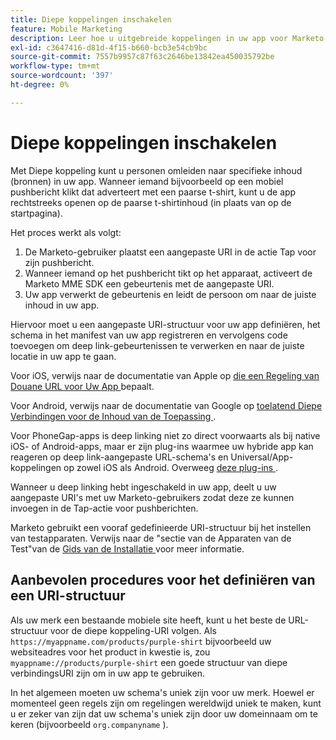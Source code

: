 ```yaml
---
title: Diepe koppelingen inschakelen
feature: Mobile Marketing
description: Leer hoe u uitgebreide koppelingen in uw app voor Marketo-pushberichten inschakelt met behulp van aangepaste URI-schema's, iOS, Android en PhoneGap-richtlijnen en tips en trucs.
exl-id: c3647416-d81d-4f15-b660-bcb3e54cb9bc
source-git-commit: 7557b9957c87f63c2646be13842ea450035792be
workflow-type: tm+mt
source-wordcount: '397'
ht-degree: 0%

---
```


# Diepe koppelingen inschakelen

Met Diepe koppeling kunt u personen omleiden naar specifieke inhoud (bronnen) in uw app. Wanneer iemand bijvoorbeeld op een mobiel pushbericht klikt dat adverteert met een paarse t-shirt, kunt u de app rechtstreeks openen op de paarse t-shirtinhoud (in plaats van op de startpagina).

Het proces werkt als volgt:

1. De Marketo-gebruiker plaatst een aangepaste URI in de actie Tap voor zijn pushbericht.
1. Wanneer iemand op het pushbericht tikt op het apparaat, activeert de Marketo MME SDK een gebeurtenis met de aangepaste URI.
1. Uw app verwerkt de gebeurtenis en leidt de persoon om naar de juiste inhoud in uw app.

Hiervoor moet u een aangepaste URI-structuur voor uw app definiëren, het schema in het manifest van uw app registreren en vervolgens code toevoegen om deep link-gebeurtenissen te verwerken en naar de juiste locatie in uw app te gaan.

Voor iOS, verwijs naar de documentatie van Apple op [ die een Regeling van Douane URL voor Uw App ](https://developer.apple.com/documentation/xcode/defining-a-custom-url-scheme-for-your-app) bepaalt.

Voor Android, verwijs naar de documentatie van Google op [ toelatend Diepe Verbindingen voor de Inhoud van de Toepassing ](https://developer.android.com/training/app-links/deep-linking).

Voor PhoneGap-apps is deep linking niet zo direct voorwaarts als bij native iOS- of Android-apps, maar er zijn plug-ins waarmee uw hybride app kan reageren op deep link-aangepaste URL-schema&#39;s en Universal/App-koppelingen op zowel iOS als Android. Overweeg [ deze plug-ins ](https://cordova.apache.org/plugins/?q=deeplink).

Wanneer u deep linking hebt ingeschakeld in uw app, deelt u uw aangepaste URI&#39;s met uw Marketo-gebruikers zodat deze ze kunnen invoegen in de Tap-actie voor pushberichten.

Marketo gebruikt een vooraf gedefinieerde URI-structuur bij het instellen van testapparaten. Verwijs naar de &quot;sectie van de Apparaten van de Test&quot;van de [ Gids van de Installatie ](installation.md) voor meer informatie.

## Aanbevolen procedures voor het definiëren van een URI-structuur

Als uw merk een bestaande mobiele site heeft, kunt u het beste de URL-structuur voor de diepe koppeling-URI volgen. Als `https://myappname.com/products/purple-shirt` bijvoorbeeld uw websiteadres voor het product in kwestie is, zou `myappname://products/purple-shirt` een goede structuur van diepe verbindingsURI zijn om in uw app te gebruiken.

In het algemeen moeten uw schema&#39;s uniek zijn voor uw merk. Hoewel er momenteel geen regels zijn om regelingen wereldwijd uniek te maken, kunt u er zeker van zijn dat uw schema&#39;s uniek zijn door uw domeinnaam om te keren (bijvoorbeeld `org.companyname` ).
